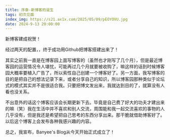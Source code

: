 ```yaml
---
title: 序章-新博客的诞生
tags: 初次见面
index_img: https://s21.ax1x.com/2025/05/09/pEOYOVU.jpg
date: 2024-9-13 20:00:00
---
```

新博客建成祝贺！
<!-- more -->
经过两天的配置，，终于成功用Github把博客搭建出来了！  

其实之前我一直是在博客园上面写博客的（虽然也才刚写了几个月），但是最近博客园的运营情况令人堪忧，可能再过几个月就要被收购了，嘛这样的话到时候博客园大概率要植入广告了，所以索性自己创建一个博客好了。另一方面，我写博客的目的是把自己的想法记录下来，或者分享自己的知识，所以博客园那种类似于论坛式的模式其实并不是很适合我。只要把博文发出来，我就达到目的了，就算没有人看也没关系。  

不出意外的话这个博客应该会长期更新下去。毕竟是自己费了好大的功夫才建出来的嘛（笑）我在生活中并不喜欢和别人交流，周围能和我一起交流喜欢的事物的人几乎没有，但是我还是希望把自己思考的东西分享出来。那干脆就借助博客好了。以后这个博客上会发布各种我感兴趣的内容。

总之，我宣布，Banyee's Blog从今天开始正式成立了！
